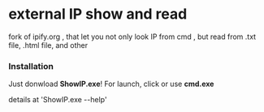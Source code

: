 # external IP show and read
fork of ipify.org , that let you not only look IP from cmd , but read from .txt file, .html file, and other

### Installation
Just donwload **ShowIP.exe**!
For launch, click or use **cmd.exe**

details at 'ShowIP.exe --help'
